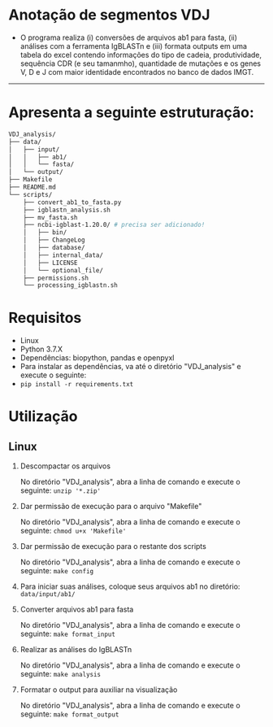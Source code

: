 # Anotação de segmentos VDJ
* O programa realiza (i) conversões de arquivos ab1 para fasta, (ii) análises com a ferramenta IgBLASTn  e (iii) formata
outputs em  uma tabela do excel contendo informações do tipo de cadeia, produtividade, sequência CDR (e seu tamanmho),
quantidade de mutações e os genes V, D e J com maior identidade encontrados no banco de dados IMGT.
---

# Apresenta a seguinte estruturação:

```bash
VDJ_analysis/
├── data/
│   ├── input/
│   │   ├── ab1/
│   │   └── fasta/
│   └── output/
├── Makefile
├── README.md
└── scripts/
    ├── convert_ab1_to_fasta.py
    ├── igblastn_analysis.sh
    ├── mv_fasta.sh
    ├── ncbi-igblast-1.20.0/ # precisa ser adicionado!
    │   ├── bin/
    │   ├── ChangeLog
    │   ├── database/
    │   ├── internal_data/
    │   ├── LICENSE
    │   └── optional_file/
    ├── permissions.sh
    └── processing_igblastn.sh
```

# Requisitos
* Linux
* Python 3.7.X
* Dependências: biopython, pandas e openpyxl
* Para instalar as dependências, va até o diretório "VDJ_analysis" e execute o seguinte:
* `pip install -r requirements.txt`

# Utilização
## Linux

1. Descompactar os arquivos

	No diretório "VDJ_analysis", abra a linha de comando e execute o seguinte:
	`unzip '*.zip'`

2. Dar permissão de execução para o arquivo "Makefile"

	No diretório "VDJ_analysis", abra a linha de comando e execute o seguinte:
	`chmod u+x 'Makefile'`

3. Dar permissão de execução para o restante dos scripts

	No diretório "VDJ_analysis", abra a linha de comando e execute o seguinte:
	`make config`
    
4. Para iniciar suas análises, coloque seus arquivos ab1 no diretório: `data/input/ab1/`

5. Converter arquivos ab1 para fasta

	No diretório "VDJ_analysis", abra a linha de comando e execute o seguinte:
	`make format_input`

6. Realizar as análises do IgBLASTn

	No diretório "VDJ_analysis", abra a linha de comando e execute o seguinte:
	`make analysis`

7. Formatar o output para auxiliar na visualização

	No diretório "VDJ_analysis", abra a linha de comando e execute o seguinte:
	`make format_output`

